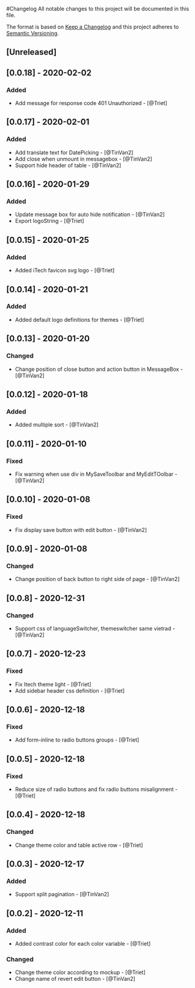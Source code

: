 #Changelog
All notable changes to this project will be documented in this file.

The format is based on [Keep a Changelog](http://keepachangelog.com/en/1.0.0/)
and this project adheres to [Semantic Versioning](http://semver.org/spec/v2.0.0.html).

## [Unreleased]

## [0.0.18] - 2020-02-02
### Added
- Add message for response code 401 Unauthorized - [@Triet]
## [0.0.17] - 2020-02-01
### Added
- Add translate text for DatePicking - [@TinVan2]
- Add close when unmount in messagebox - [@TinVan2]
- Support hide header of table - [@TinVan2]
## [0.0.16] - 2020-01-29
### Added
- Update message box for auto hide notification - [@TinVan2]
- Export logoString - [@Triet]
## [0.0.15] - 2020-01-25
### Added
- Added iTech favicon svg logo - [@Triet]

## [0.0.14] - 2020-01-21
### Added
- Added default logo definitions for themes - [@Triet]
## [0.0.13] - 2020-01-20
### Changed
- Change position of close button and action button in MessageBox - [@TinVan2]
## [0.0.12] - 2020-01-18
### Added
- Added multiple sort - [@TinVan2]
## [0.0.11] - 2020-01-10
### Fixed
- Fix warning when use div in MySaveToolbar and MyEditTOolbar - [@TinVan2]
## [0.0.10] - 2020-01-08
### Fixed
- Fix display save button with edit button - [@TinVan2]
## [0.0.9] - 2020-01-08
### Changed
- Change position of back button to right side of page - [@TinVan2]
## [0.0.8] - 2020-12-31
### Changed
- Support css of languageSwitcher, themeswitcher same vietrad - [@TinVan2]
## [0.0.7] - 2020-12-23
### Fixed
- Fix Itech theme light - [@Triet]
- Add sidebar header css definition - [@Triet]

## [0.0.6] - 2020-12-18
### Fixed
- Add form-inline to radio buttons groups - [@Triet]

## [0.0.5] - 2020-12-18
### Fixed
- Reduce size of radio buttons and fix radio buttons misalignment - [@Triet]

## [0.0.4] - 2020-12-18
### Changed
- Change theme color and table active row - [@Triet]
## [0.0.3] - 2020-12-17
### Added
- Support split pagination - [@TinVan2]
## [0.0.2] - 2020-12-11
### Added
- Added contrast color for each color variable - [@Triet]
### Changed
- Change theme color according to mockup - [@Triet]
- Change name of revert edit button - [@TinVan2]